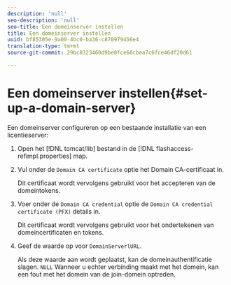 ```yaml
---
description: 'null'
seo-description: 'null'
seo-title: Een domeinserver instellen
title: Een domeinserver instellen
uuid: bf85305e-9a00-4bc0-ba36-c870979456e4
translation-type: tm+mt
source-git-commit: 29bc8323460d9be0fce66cbea7c6fce46df20d61

---
```



# Een domeinserver instellen{#set-up-a-domain-server}

Een domeinserver configureren op een bestaande installatie van een licentieserver:

1. Open het [!DNL tomcat/lib] bestand in de [!DNL flashaccess-refimpl.properties] map.
1. Vul onder de `Domain CA certificate` optie het Domain CA-certificaat in.

   Dit certificaat wordt vervolgens gebruikt voor het accepteren van de domeintokens.
1. Voer onder de `Domain CA credential` optie de `Domain CA credential certificate (PFX)` details in.

   Dit certificaat wordt vervolgens gebruikt voor het ondertekenen van domeincertificaten en tokens.
1. Geef de waarde op voor `DomainServerlURL`.

   Als deze waarde aan wordt geplaatst, kan de domeinauthentificatie slagen. `NULL` Wanneer u echter verbinding maakt met het domein, kan een fout met het domein van de join-domein optreden.
